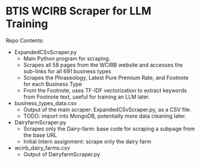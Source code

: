 <h1>BTIS WCIRB Scraper for LLM Training</h1>

Repo Contents:
- ExpandedCSvScraper.py
  - Main Python program for scraping.
  - Scrapes all 58 pages from the WCIRB website and accesses the sub-links for all 691 business types
  - Scrapes the Phraseology, Latest Pure Premium Rate, and Footnote for each Business Type
  - From the Footnote, uses TF-IDF vectorization to extract keywords from Footnote text, useful for training an LLM later.
- business_types_data.csv
  - Output of the main scraper: ExpandedCSvScraper.py, as a CSV file.
  - TODO: import into MongoDB, potentially more data cleaning later.
- DairyfarmScraper.py
  - Scrapes only the Dairy-farm: base code for scraping a subpage from the base URL 
  - Initial Intern assignment: scrape only the dairy farm
- wcirb_dairy_farms.csv
  - Output of DairyfarmScraper.py
